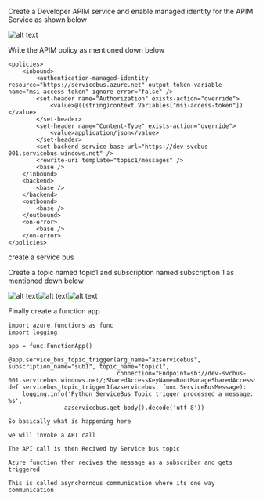 Create a Developer APIM service and enable managed identity for the APIM Service as shown below

![alt text](apim.png)


Write the APIM policy as mentioned down below
```
<policies>
    <inbound>
        <authentication-managed-identity resource="https://servicebus.azure.net" output-token-variable-name="msi-access-token" ignore-error="false" />
        <set-header name="Authorization" exists-action="override">
            <value>@((string)context.Variables["msi-access-token"])</value>
        </set-header>
        <set-header name="Content-Type" exists-action="override">
            <value>application/json</value>
        </set-header>
        <set-backend-service base-url="https://dev-svcbus-001.servicebus.windows.net" />
        <rewrite-uri template="topic1/messages" />
        <base />
    </inbound>
    <backend>
        <base />
    </backend>
    <outbound>
        <base />
    </outbound>
    <on-error>
        <base />
    </on-error>
</policies>
```
create a service bus

Create a topic named topic1 and subscription named subscription 1 as mentioned down below

![alt text](servicebus.png)![alt text](topic.png)![alt text](image.png)


Finally create a function app
```
import azure.functions as func
import logging

app = func.FunctionApp()

@app.service_bus_topic_trigger(arg_name="azservicebus", subscription_name="sub1", topic_name="topic1",
                               connection="Endpoint=sb://dev-svcbus-001.servicebus.windows.net/;SharedAccessKeyName=RootManageSharedAccessKey;SharedAccessKey=6gLOD01sr+PNyu7A8la3J5VAXIb3gCq0A+ASbLDkl5o=") 
def servicebus_topic_trigger1(azservicebus: func.ServiceBusMessage):
    logging.info('Python ServiceBus Topic trigger processed a message: %s',
                azservicebus.get_body().decode('utf-8'))
```

```
So basically what is happening here

we will invoke a API call 

The API call is then Recived by Service bus topic

Azure function then recives the message as a subscriber and gets triggered

This is called asynchornous communication where its one way communication
```

